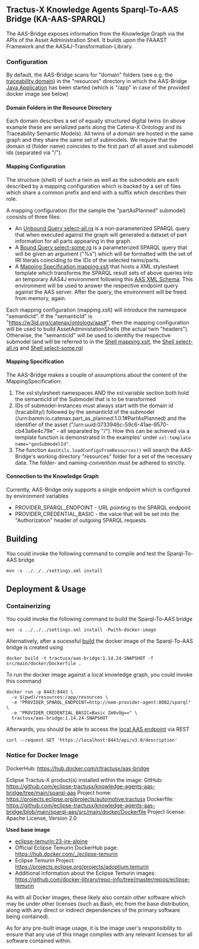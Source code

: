 <!--
 * Copyright (c) 2023 SAP SE 
 * Copyright (c) 2023 T-Systems International GmbH 
 * Copyright (c) 2023 Contributors to the Eclipse Foundation
 *
 * See the NOTICE file(s) distributed with this work for additional
 * information regarding copyright ownership.
 *
 * This program and the accompanying materials are made available under the
 * terms of the Apache License, Version 2.0 which is available at
 * https://www.apache.org/licenses/LICENSE-2.0.
 *
 * Unless required by applicable law or agreed to in writing, software
 * distributed under the License is distributed on an "AS IS" BASIS, WITHOUT
 * WARRANTIES OR CONDITIONS OF ANY KIND, either express or implied. See the
 * License for the specific language governing permissions and limitations
 * under the License.
 *
 * SPDX-License-Identifier: Apache-2.0
-->

## Tractus-X Knowledge Agents Sparql-To-AAS Bridge (KA-AAS-SPARQL)

The AAS-Bridge exposes information from the Knowledge Graph via the APIs of the Asset Administration Shell. It builds
upon the FAAAST Framework and the AAS4J-Transformation-Library.

### Configuration

By default, the AAS-Bridge scans for "domain" folders (see e.g. the [traceability domain](resources/traceability)) in the "resources" directory 
in which the AAS-Bridge [Java Application](src/main/java/org/eclipse/tractusx/agents/aasbridge/AasBridge.java) has been started (which is "/app" in case of 
the provided docker image  see below)

#### Domain Folders in the Resource Directory

Each domain describes a set of equally structured digital twins (in above example these are serialized parts along the Catena-X Ontology and its Traceability Semantic Models).
All twins of a domain are hosted in the same graph and they share the same set of submodels. We require that the domain id (folder name) coincides to the 
first part of all asset and submodel ids (separated via "/").

#### Mapping Configuration

The structure (shell) of such a twin as well as the submodels are each described by a mapping configuration which is backed
by a set of files which share a common prefix and end with a suffix which describes their role.

A mapping configuration (for the sample the "partAsPlanned" submodel) consists of three files:
- An [Unbound Query select-all.rq](resources/traceability/partAsPlanned-select-all.rq) is a non-parameterized SPARQL query that when executed against the graph will generated a dataset of part information for all parts appearing in the graph.
- A [Bound Query select-some.rq](resources/traceability/partAsPlanned-select-some.rq) is a parameterized SPARQL query that will be given an argument ("%s") which will be formatted with the set of IRI literals coinciding to the IDs of the selected twins/parts.
- A [Mapping Specification mapping.xslt](resources/traceability/partAsPlanned-mapping.xslt) that hosts a XML stylesheet template which transforms the SPARQL result sets of above queries into an temporary AAS4J environment following this [AAS XML Schema](https://github.com/eclipse-aas4j/aas4j/blob/main/dataformat-xml/src/main/resources/AAS.xsd). This environment will be used to answer the respective endpoint query against the AAS server. After the query, the environment will be freed from memory, again.

Each mapping configuration (mapping.xslt) will introduce the namespace "semanticId". 
If the "semanticId" is "https://w3id.org/catenax/ontology/aas#", then the mapping configuration will be used to build AssetAdministationShells (the actual twin "headers").
Otherwise, the "semanticId" will be used to identifiy the respective submodel (and will be referred to in the [Shell mapping.xslt](resources/traceability/aas-mapping.xslt), the [Shell select-all.rq](resources/traceability/aas-select-all.rq) and [Shell select-some.rq](resources/traceability/aas-select-some.rq))

#### Mapping Specification

The AAS-Bridge makes a couple of assumptions about the content of the MappingSpecification:
1. The xsl:stylesheet namespaces AND the xsl:variable section both hold the semanticId of the Submodel that is to
be transformed
2. IDs of submodel-instances must always start with the domain id (tracability/) followed by the semanticId of the submodel (/urn:bamm:io.catenax.part_as_planned:1.0.1#PartAsPlanned) and the identifier of
the asset ("/urn:uuid:0733946c-59c6-41ae-9570-cb43a6e4c79e" - all separated by "/"). How this can be achieved via a template function is demonstrated in the examples' under `xsl:template name="genSubmodelId"`.
3. The function `AasUtils.loadConfigsFromResources()` will search the AAS-Bridge's working directory "resources"
folder for a set of the necessary data. The folder- and naming-convention must be adhered to strictly.

#### Connection to the Knowledge Graph

Currently, AAS-Bridge only supports a single endpoint which is configured by environment variables
- PROVIDER_SPARQL_ENDPOINT - URL pointing to the SPARQL endpoint
- PROVIDER_CREDENTIAL_BASIC - the value that will be set into the "Authorization" header of outgoing SPARQL requests.

## Building

You could invoke the following command to compile and test the Sparql-To-AAS bridge

```console
mvn -s ../../../settings.xml install
```

## Deployment & Usage

### Containerizing 

You could invoke the following command to build the Sparql-To-AAS bridge

```console
mvn -s ../../../settings.xml install -Pwith-docker-image
```

Alternatively, after a sucessful [build](#building) the docker image of the Sparql-To-AAS bridge is created using

```console
docker build -t tractusx/aas-bridge:1.14.24-SNAPSHOT -f src/main/docker/Dockerfile .
```

To run the docker image against a local knowledge graph, you could invoke this command

```console
docker run -p 8443:8443 \
  -v $(pwd)/resources:/app/resources \
  -e "PROVIDER_SPARQL_ENDPOINT=http://oem-provider-agent:8082/sparql" \
  -e "PROVIDER_CREDENTIAL_BASIC=Basic Zm9vOg==" \
  tractusx/aas-bridge:1.14.24-SNAPSHOT
````

Afterwards, you should be able to access the [local AAS endpoint](https://localhost:8443/) via REST

```console
curl --request GET 'https://localhost:8443/api/v3.0/description'
```

### Notice for Docker Image

DockerHub: https://hub.docker.com/r/tractusx/aas-bridge

Eclipse Tractus-X product(s) installed within the image:
GitHub: https://github.com/eclipse-tractusx/knowledge-agents-aas-bridge/tree/main/sparql-aas
Project home: https://projects.eclipse.org/projects/automotive.tractusx
Dockerfile: https://github.com/eclipse-tractusx/knowledge-agents-aas-bridge/blob/main/sparql-aas/src/main/docker/Dockerfile
Project license: Apache License, Version 2.0

**Used base image**

- [eclipse-temurin:23-jre-alpine](https://github.com/adoptium/containers)
- Official Eclipse Temurin DockerHub page: https://hub.docker.com/_/eclipse-temurin
- Eclipse Temurin Project: https://projects.eclipse.org/projects/adoptium.temurin
- Additional information about the Eclipse Temurin images: https://github.com/docker-library/repo-info/tree/master/repos/eclipse-temurin

As with all Docker images, these likely also contain other software which may be under other licenses (such as Bash, etc from the base distribution, along with any direct or indirect dependencies of the primary software being contained).

As for any pre-built image usage, it is the image user's responsibility to ensure that any use of this image complies with any relevant licenses for all software contained within.

